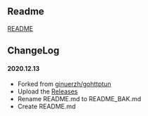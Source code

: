 ## Readme

[README](README_BAK.md)

## ChangeLog

#### 2020.12.13
* Forked from [ginuerzh/gohttptun](https://github.com/ginuerzh/gohttptun)
* Upload the [Releases](https://github.com/bttb520/gohttptun/releases)
* Rename README.md to README_BAK.md
* Create README.md
